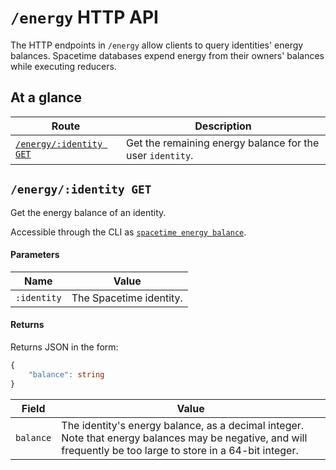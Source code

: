 # `/energy` HTTP API

The HTTP endpoints in `/energy` allow clients to query identities' energy balances. Spacetime databases expend energy from their owners' balances while executing reducers.

## At a glance

| Route                                            | Description                                               |
| ------------------------------------------------ | --------------------------------------------------------- |
| [`/energy/:identity GET`](#energyidentity-get)   | Get the remaining energy balance for the user `identity`. |

## `/energy/:identity GET`

Get the energy balance of an identity.

Accessible through the CLI as [`spacetime energy balance`](/docs/cli-reference#spacetime-energy-balance).

#### Parameters

| Name        | Value                   |
| ----------- | ----------------------- |
| `:identity` | The Spacetime identity. |

#### Returns

Returns JSON in the form:

```typescript
{
    "balance": string
}
```

| Field     | Value                                                                                                                                                          |
| --------- | -------------------------------------------------------------------------------------------------------------------------------------------------------------- |
| `balance` | The identity's energy balance, as a decimal integer. Note that energy balances may be negative, and will frequently be too large to store in a 64-bit integer. |

